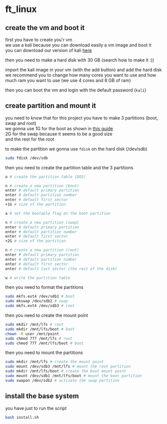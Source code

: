 # ft_linux

## create the vm and boot it
first you have to create you'r vm  
we use a kali because you can download easily a vm image and boot it  
you can download our version of kali [here](torrent)

then you need to make a hard disk with 30 GB (search how to make it :))  

import the kali image in your vm (with the add button) and add the hard disk
we recommend you to change how many cores you want to use and how much ram you want to use (we use 4 cores and 8 GB of ram)

then you can boot the vm and login with the default password (`kali`)

## create partition and mount it
you need to know that for this project you have to make 3 partitions (boot, swap and root)  
we gonna use 1G for the boot as shown in [this guide](https://doc.ubuntu-fr.org/tutoriel/partitionner_manuellement_avec_installateur_ubuntu#partition_boot_parfois_necessaire)  
2G for the swap because it seems to be a good size  
and the rest for the root

to make the partition we gonna use `fdisk` on the hard disk (/dev/sdb)
```bash
sudo fdisk /dev/sdb
```

then you need to create the partition table and the 3 partitions
```bash
o # create the partition table (DOS)

n # create a new partition (boot)
enter # default primary partition
enter # default partition number
enter # default first sector
+1G # size of the partition

a # set the bootable flag on the boot partition

n # create a new partition (swap)
enter # default primary partition
enter # default partition number
enter # default first sector
+2G # size of the partition

n # create a new partition (root)
enter # default primary partition
enter # default partition number
enter # default first sector
enter # default last sector (the rest of the disk)

w # write the partition table
```

then you need to format the partitions
```bash
sudo mkfs.ext4 /dev/sdb1 # boot
sudo mkswap /dev/sdb2 # swap
sudo mkfs.ext4 /dev/sdb3 # root
```

then you need to create the mount point
```bash
sudo mkdir /mnt/lfs # root
sudo mkdir /mnt/lfs/boot # boot
chown -R user /mnt/point
sudo chmod 777 /mnt/lfs # root
sudo chmod 777 /mnt/lfs/boot # boot
```

then you need to mount the partitions
```bash
sudo mkdir /mnt/lfs # create the mount point
sudo mount /dev/sdb3 /mnt/lfs # mount the root partition
sudo mkdir /mnt/lfs/boot # create the boot mount point
sudo mount /dev/sdb1 /mnt/lfs/boot # mount the boot partition
sudo swapon /dev/sdb2 # activate the swap partition
```

## install the base system
you have just to run the script
```bash
bash install.sh
```